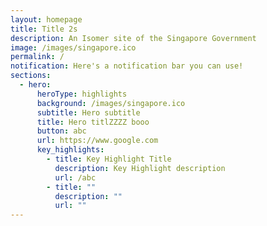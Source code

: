 ```yaml
---
layout: homepage
title: Title 2s
description: An Isomer site of the Singapore Government
image: /images/singapore.ico
permalink: /
notification: Here's a notification bar you can use!
sections:
  - hero:
      heroType: highlights
      background: /images/singapore.ico
      subtitle: Hero subtitle
      title: Hero titlZZZZ booo
      button: abc
      url: https://www.google.com
      key_highlights:
        - title: Key Highlight Title
          description: Key Highlight description
          url: /abc
        - title: ""
          description: ""
          url: ""
---
```

